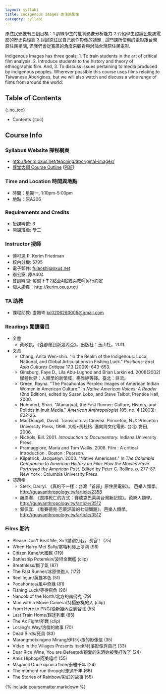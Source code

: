```yaml
---
layout: syllabi
title: Indigenous Images 原住民影像
category: syllabi
---
```

原住民影像有三個目標：1.訓練學生的批判影像分析能力 2.介紹學生認識民族誌電影的歷史與理論 3.討論原住民自己創作影像的議題 . 這門課所使用的電影跟台灣原住民相關, 但我們會從寬廣的角度來觀看與討論台灣原住民電影. 

Indigenous Images has three goals: 1. To train students in the art of critical film analysis. 2. Introduce students to the history and theory of ethnographic film. And, 3. To discuss issues pertaining to media produced by indigenous peoples. Wherever possible this course uses films relating to Taiwanese Aborigines, but we will also watch and discuss a wide range of films from around the world.

## Table of Contents
{:.no_toc}

- Contents
{:toc}

## Course Info

### Syllabus Website 課程網頁  
* http://kerim.oxus.net/teaching/aboriginal-images/
* [課堂大綱 Course Outline](https://docs.google.com/spreadsheet/pub?key=0AlIzY9pLiJVZdGRCMk04eXFQaVFsRXMwM2JuM1BtUWc&single=true&gid=0&output=html) ([PDF](https://docs.google.com/spreadsheet/pub?key=0AlIzY9pLiJVZdGRCMk04eXFQaVFsRXMwM2JuM1BtUWc&single=true&gid=0&output=pdf))

### Time and Location 時間與地點
* 時間：星期一, 1:10pm-5:00pm
* 地點：原A206

### Requirements and Credits
* 授課時數: 3
* 開課班級: 學二

### Instructor 授師
* 傅可恩 P. Kerim Friedman
* 校內分機: 5795
* 電子郵件: fulaoshi@oxus.net
* 辦公室: 原A404
* 會談時間: 每週下午2點至4點或與教師另行約定
* 個人網頁：http://kerim.oxus.net/

### TA 助教
* 課程助教: 盧姵岑 kc0206260006@gmail.com

### Readings 閱讀書目
* 全書
	* 蔡政良。《從都蘭到新幾內亞》。出版社：玉山社。2011. 
* 文章
	* Chang, Anita Wen-shin. "In the Realm of the Indigenous: Local, National, and Global Articulations in Fishing Luck." *Positions: East Asia Cultures Critique* 17.3 (2009): 643-653.
	* Ginsburg, Faye D., Lila Abu-Lughod and Brian Larkin ed. 2008(2002) 媒體世界：人類學的新領域，楊雅婷等譯。臺北：巨流。
	* Green, Rayna. "The Pocahontas Perplex: Images of American Indian Women in American Culture." In *Native American Voices: A Reader* (2nd Edition), edited by Susan Lobo, and Steve Talbot, Prentice Hall, 2000.
	* Huhndorf, Shari. "Atanarjuat, the Fast Runner: Culture, History, and Politics in Inuit Media." *American Anthropologist* 105, no. 4 (2003): 822-26.
	* MacDougall, David. Transcultural Cinema. Princeton, N.J: Princeton University Press, 1998. 大衛•馬杜格. 邁向跨文化電影. 台北: 麥田, 2006.
	* Nichols, Bill. 2001. *Introduction to Documentary.* Indiana University Press.
	* Pramaggiore, Maria and Tom Wallis. 2008. Film : A critical introduction . Boston : Pearson.
	* Kilpatrick, Jacquelyn. 2003. "Native Americans." In *The Columbia Companion to American History on Film: How the Movies Have Portrayed the American Past*. Edited by Peter C. Rollins. p. 277-87. New York : Columbia University Press.
* 部落格
	* Sterk, Darryl. 《真的不一樣：台灣「首部」原住民電影》。 芭樂人類學。 http://guavanthropology.tw/article/2358
	* 趙恩潔. 《選擇死亡的方式：賽德克巴萊與台灣新記憶》。芭樂人類學。http://guavanthropology.tw/article/3512
	* 郭佩宜. 《看賽德克‧巴萊評論的七個問題》。芭樂人類學。http://guavanthropology.tw/article/3512


### Films 影片
* Please Don't Beat Me, Sir!/請別打我，長官！ (75)
* When Harry Met Sally/當哈利碰上莎莉 (96)
* Citizen Kane/大國民 (119)
* Battleship Potemkin/波坦金戰艦 (clip)
* Breathless/斷了氣 (87)
* The Fast Runner/冰原快跑人 (172)
* Reel Injun/英雄本色 (51)
* Pocahontas/風中奇緣 (81)
* Fishing Luck/等待飛魚 (96)
* Nanook of the North/北方的南努克 (79)
* Man with a Movie Camera/持攝影機的人 (clip)
* From Here to PNG/從新幾內亞到台北 (55)
* Last Train Home/歸途列車 (85)
* The Ax Fight/斧戰 (clip)
* Lorang's Way/洛倫的故事 (70)
* Dead Birds/死鳥 (83)
* Marangmotxingmo Mirang/伊邦小孩的影像信 (35)
* Video in the Villages Presents Itself/村落影像秀自己 (33)
* Dear Rice Wine, You are Defeated/親愛的米酒妳被我打敗了 (24)
* Amis Hiphop/阿美嘻哈 (55)
* Msgamil Once upon a time/泰雅千年 (24)
* The moment run through/走過千年 (66)
* The Stories of Rainbow/彩虹的故事 (55)

{% include coursematter.markdown %}

